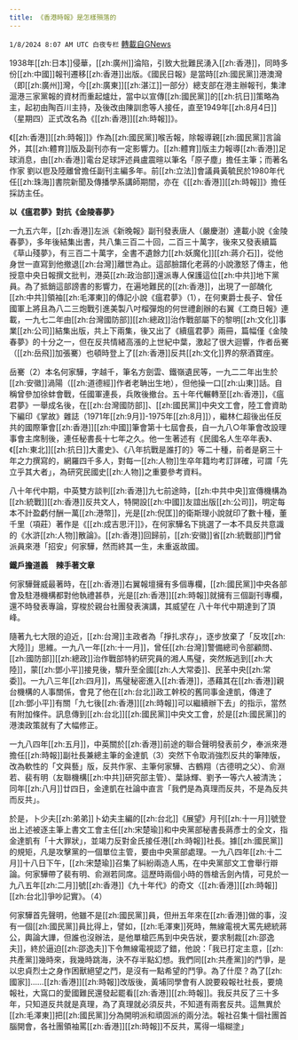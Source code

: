 ```yaml
---
title: 《香港時報》是怎樣殞落的
---
```

`1/8/2024 8:07 AM UTC 白夜专栏` [轉載自GNews](https://gnews.org/articles/2195975)




1938年[[zh:日本]]侵華，[[zh:廣州]]淪陷，引致大批難民湧入[[zh:香港]]，同時多份[[zh:中國]]報刊遷移[[zh:香港]]出版。《國民日報》是當時[[zh:國民黨]]港澳灣（即[[zh:廣州]]灣，今[[zh:廣東]][[zh:湛江]]一部分）總支部在港主辦報刊，集津滬港三家黨報的資材而重起爐灶，當中以宣傳[[zh:國民黨]]的[[zh:抗日]]策略為主，起初由陶百川主持，及後改由陳訓悆等人接任，直至1949年[[zh:8月4日]]（星期四）正式改名為《[[zh:香港]][[zh:時報]]》。

《[[zh:香港]][[zh:時報]]》作為[[zh:國民黨]]喉舌報，除報導親[[zh:國民黨]]言論外，其[[zh:體育]]版及副刊亦有一定影響力。[[zh:體育]]版主力報導[[zh:香港]]足球消息，由[[zh:香港]]電台足球評述員盧震暄以筆名「原子塵」擔任主筆；而著名作家 劉以鬯及陸離曾擔任副刊主編多年。前[[zh:立法]]會議員黃毓民於1980年代任[[zh:珠海]]書院新聞及傳播學系講師期間，亦在《[[zh:香港]][[zh:時報]]》擔任採訪主任。

**以《瘟君夢》對抗《金陵春夢》**

一九五六年，[[zh:香港]]左派《新晚報》副刊發表唐人（嚴慶澍）連載小說《金陵春夢》，多年後結集出書，共八集三百二十回，二百三十萬字，後來又發表續篇《草山殘夢》，有三百二十萬字，全書不遺餘力[[zh:妖魔化]][[zh:蔣介石]]，從他身世一直寫到他撤退[[zh:台灣]]離世為止。這部臉譜化老蔣的小說激怒了傳主，他授意中央日報撰文批判，港英[[zh:政治部]]還派專人保護這位[[zh:中共]]地下黨員。為了抵銷這部謗書的影響力，在遍地難民的[[zh:香港]]，出現了一部醜化[[zh:中共]]領袖[[zh:毛澤東]]的傳記小說《瘟君夢》（1），在何東爵士長子、曾任國軍上將且為八二三炮戰引進美製八吋榴彈炮的何世禮創辦的右翼《工商日報》連載，一九七二年由[[zh:台灣國防部]][[zh:總政]]治作戰部屬下的黎明[[zh:文化]]事業[[zh:公司]]結集出版，共上下兩集，後又出了《續瘟君夢》兩冊，篇幅僅《金陵春夢》的十分之一，但在反共情緒高漲的上世紀中葉，激起了很大迴響，作者岳騫（[[zh:岳飛]]加張騫）也頓時登上了[[zh:香港]]反共[[zh:文化]]界的祭酒寶座。

岳騫（2）本名何家驊，字越千，筆名方劍雲、鐵嶺遺民等，一九二二年出生於[[zh:安徽]]渦陽（[[zh:道德經]]作者老聃出生地），但他操一口[[zh:山東]]話。自稱曾參加徐蚌會戰，任國軍連長，兵敗後撤台。五十年代輾轉至[[zh:香港]]，《瘟君夢》一舉成名後，在[[zh:台灣國防部]]、[[zh:國民黨]]中央文工會，陸工會資助下編印《掌故》雜誌（1971年[[zh:9月]]-1975年[[zh:8月]]），繼林仁超後出任反共的國際筆會[[zh:香港]][[zh:中國]]筆會第十七屆會長，自一九八○年筆會改設理事會主席制後，連任秘書長十七年之久。他一生著述有《民國名人生卒年表》、《[[zh:東北]][[zh:抗日]]大畫史》、《八年抗戰是誰打的》等二十種，前者是窮三十年之力撰寫的，網羅四千多人，對每一[[zh:人物]]生卒年籍均考訂詳確，可謂「先立乎其大者」，為研究民國史[[zh:人物]]之重要參考資料。

八十年代中期，中英雙方談判[[zh:香港]]九七前途時，[[zh:中共中央]]宣傳機構為[[zh:統戰]][[zh:香港]]反共文人，特開設[[zh:中國]]友誼出版[[zh:公司]]，明定每本不計盈虧付酬一萬[[zh:港幣]]，光是[[zh:倪匡]]的衛斯理小說就印了數十種，董千里（項莊）著作是《[[zh:成吉思汗]]》，在何家驊名下挑選了一本不具反共意識的《水滸[[zh:人物]]散論》。[[zh:香港]]回歸前，[[zh:安徽]]省[[zh:統戰部]]門曾派員來港「招安」何家驊，然而終其一生，未重返故國。

**鐵戶擔道義　辣手著文章**

何家驊聲威最著時，在[[zh:香港]]右翼報壇擁有多個專欄，[[zh:國民黨]]中央各部會及駐港機構都對他執禮甚恭，光是[[zh:香港]][[zh:時報]]就擁有三個副刊專欄，還不時發表專論，穿梭於親台社團發表演講，其威望在
八十年代中期達到了頂峰。

隨著九七大限的迫近，[[zh:台灣]]主政者為「掙扎求存」，逐步放棄了「反攻[[zh:大陸]]」思維。一九八一年[[zh:十一月]]，曾任[[zh:台灣]]警備總司令部顧問、[[zh:國防部]][[zh:總政]]治作戰部特約研究員的湘人馬璧，突然叛逃到[[zh:大陸]]，蒙[[zh:鄧小平]]接見後，驟升至全國[[zh:人大常委]]、民革中央[[zh:常委]]。一九八三年[[zh:四月]]，馬璧秘密進入[[zh:香港]]，憑藉其在[[zh:香港]]親台機構的人事關係，會見了他在[[zh:台北]]政工幹校的舊同事金達凱，傳達了[[zh:鄧小平]]有關「九七後[[zh:香港]][[zh:時報]]可以繼續辦下去」的指示，當然有附加條件。訊息傳到[[zh:台北]][[zh:國民黨]]中央文工會，於是[[zh:國民黨]]的港澳政策就有了大幅修正。

一九八四年[[zh:五月]]，中英關於[[zh:香港]]前途的聯合聲明發表前夕，奉派來港擔任[[zh:時報]]副社長兼總主筆的金達凱（3）突然下令取消強烈反共的筆陣版，改為軟性的「文與藝」版，反共作家、主筆何家驊、古鶴翔（古德明之父）、俞淵若、裴有明（友聯機構[[zh:中共]]研究部主管）、葉詠輝、劉予一等六人被清洗；同年[[zh:八月]]廿四日，金達凱在社論中直言「我們是為真理而反共，不是為反共而反共」。

於是，卜少夫[[zh:弟弟]]卜幼夫主編的[[zh:台北]]《展望》月刊[[zh:十一月]]號登出上述被逐主筆上書文工會主任[[zh:宋楚瑜]]和中央黨部秘書長蔣彥士的全文，指金達凱有「十大罪狀」，並竭力反對金氏接任港[[zh:時報]]社長。據[[zh:國民黨]]的規矩，凡是攻擊黨的一個單位主管，要由中央黨部處理。一九八四年[[zh:十二月]]十八日下午，[[zh:宋楚瑜]]召集了糾紛兩造人馬，在中央黨部文工會舉行辯論。何家驊帶了裴有明、俞淵若同席。這歷時兩個小時的唇槍舌劍內情，可見於一九八五年[[zh:二月]]號[[zh:香港]]《九十年代》的奇文〈[[zh:香港]][[zh:時報]][[zh:台北]]爭吵記實》。（4）

何家驊首先聲明，他雖不是[[zh:國民黨]]員，但卅五年來在[[zh:香港]]做的事，沒有一個[[zh:國民黨]]員比得上，譬如，[[zh:毛澤東]]死時，無線電視大罵先總統蔣公，輿論大譁，但誰也沒辦法，是他單槍匹馬到中央告狀，要求制裁[[zh:邵逸夫]]，終於逼迫[[zh:邵逸夫]]下令無線電視認了錯，他說：「我已打定主意，[[zh:共產黨]]幾時來，我幾時跳海，決不存半點幻想。我們同[[zh:共產黨]]的鬥爭，是以忠貞烈士之身作困獸絕望之鬥，是沒有一點希望的鬥爭。為了什麼？為了[[zh:國家]]……[[zh:香港]][[zh:時報]]改版後，黃埔同學會有人說要殺報社社長，要燒報社，大窩口的愛國難民還發起罷看[[zh:香港]][[zh:時報]]。我反共反了三十多年，只知道反共就是真理，為了真理就必須反共，不知道有兩套反共。這無異於[[zh:毛澤東]]把[[zh:國民黨]]分為開明派和頑固派的兩分法。報社召集十個社團首腦開會，各社團領袖罵[[zh:香港]][[zh:時報]]不反共，罵得一塌糊塗」
